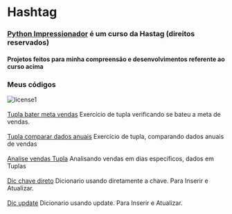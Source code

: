 # Hashtag 
### [Python Impressionador](https://portalhashtag.com) é um curso da Hastag (direitos reservados)
#### Projetos feitos para minha compreensão e desenvolvimentos referente ao curso acima
### Meus códigos

![license1](https://img.shields.io/static/v1?label=License&message=MIT&color=orange)
<br><br>[Tupla bater meta vendas](py-impressionador/M11/ex-tupla_01_bateu_meta.py) Exercício de tupla verificando se bateu a meta de vendas.
<br><br>[Tupla comparar dados anuais](py-impressionador/M11/ex-tupla_02_compara_ano_anterior.py) Exercício de tupla, comparando dados anuais de vendas
<br><br>[Analise vendas Tupla](py-impressionador/M11/ex-tupla_04_analise_vendas.py) Analisando vendas em dias específicos, dados em Tuplas
<br><br>[Dic chave direto](py-impressionador/M12/ex-dic_01.py) Dicionario usando diretamente a chave. Para Inserir e Atualizar.
<br><br>[Dic update](py-impressionador/M12/ex-dic_02.py) Dicionario usando update. Para Inserir e Atualizar.
<br><br>
<br><br>
